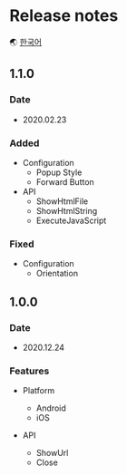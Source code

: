 # Release notes

🌏 [한국어](ReleaseNotes.md)

## 1.1.0

### Date

* 2020.02.23

### Added

* Configuration
    * Popup Style
    * Forward Button
* API
    * ShowHtmlFile
    * ShowHtmlString
    * ExecuteJavaScript

### Fixed

* Configuration
    * Orientation

## 1.0.0

### Date

* 2020.12.24

### Features

* Platform 
    * Android
    * iOS

* API
    * ShowUrl
    * Close 

